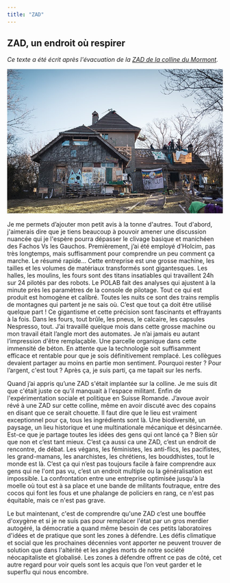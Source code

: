 ```yaml
---
title: "ZAD"
---
```

## ZAD, un endroit où respirer
_Ce texte a été écrit après l'évacuation de la [ZAD de la colline du Mormont](https://fr.wikipedia.org/wiki/ZAD_de_la_colline_du_Mormont)._

![Habitation principale de la ZAD de la colline](/images/ZAD_de_la_Colline_30032021_03.jpg)

Je me permets d’ajouter mon petit avis à la tonne d'autres. Tout d'abord, j'aimerais dire que je tiens beaucoup à pouvoir amener une discussion nuancée qui je l'espère pourra dépasser le clivage basique et manichéen des Fachos Vs les Gauchos.
Premièrement, j’ai été employé d’Holcim, pas très longtemps, mais suffisamment pour comprendre un peu comment ça marche. Le résumé rapide... Cette entreprise est une grosse machine, les tailles et les volumes de matériaux transformés sont gigantesques. 
Les halles, les moulins, les fours sont des titans insatiables qui travaillent 24h sur 24 pilotés par des robots. Le POLAB fait des analyses qui ajustent à la minute près les paramètres de la console de pilotage. Tout ce qui est produit est homogène et calibré. Toutes les nuits ce sont des trains remplis de montagnes qui partent je ne sais où. C’est que tout ça doit être utilisé quelque part ! Ce gigantisme et cette précision sont fascinants et effrayants à la fois. Dans les fours, tout brûle, les pneus, le calcaire, les capsules Nespresso, tout. J’ai travaillé quelque mois dans cette grosse machine ou mon travail était l’angle mort des automates. Je n’ai jamais eu autant l’impression d'être remplaçable. Une parcelle organique dans cette immensité de béton. En attente que la technologie soit suffisamment efficace et rentable pour que je sois définitivement remplacé. Les collègues devaient partager au moins en partie mon sentiment. Pourquoi rester ? Pour l’argent, c'est tout ? 
Après ça, je suis parti, ça me tapait sur les nerfs. 

Quand j’ai appris qu’une ZAD s'était implantée sur la colline. Je me suis dit que c'était juste ce qu’il manquait à l'espace militant. Enfin de l'expérimentation sociale et politique en Suisse Romande. 
J’avoue avoir révé à une ZAD sur cette colline, même en avoir discuté avec des copains en disant que ce serait chouette. Il faut dire que le lieu est vraiment exceptionnel pour ça, tous les ingrédients sont là. Une biodiversité, un paysage, un lieu historique et une multinationale mécanique et désincarnée. Est-ce que je partage toutes les idées des gens qui ont lancé ça ? Bien sûr que non et c’est tant mieux.
C’est ça aussi ca une ZAD, c’est un endroit de rencontre, de débat. Les végans, les féministes, les anti-flics, les pacifistes, les grand-mamans, les anarchistes, les chrétiens, les bouddhistes, tout le monde est là. C’est ça qui n’est pas toujours facile à faire comprendre aux gens qui ne l'ont pas vu, c’est un endroit multiple ou la généralisation est impossible. La confrontation entre une entreprise optimisée jusqu'à la moelle où tout est à sa place et une bande de militants foutraque, entre des cocos qui font les fous et une phalange de policiers en rang, ce n'est pas équitable, mais ce n'est pas grave. 

Le but maintenant, c'est de comprendre qu'une ZAD c’est une bouffée d'oxygène et si je ne suis pas pour remplacer l'état par un gros merdier autogéré, la démocratie a quand même besoin de ces petits laboratoires d'idées et de pratique que sont les zones à défendre. Les défis climatique et social que les prochaines décennies vont apporter ne peuvent trouver de solution que dans l'altérité et les angles morts de notre société néocapitaliste et globalisé. Les zones à défendre offrent ce pas de côté, cet autre regard pour voir quels sont les acquis que l’on veut garder et le superflu qui nous encombre. 
